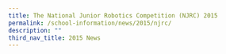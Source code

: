 ```yaml
---
title: The National Junior Robotics Competition (NJRC) 2015
permalink: /school-information/news/2015/njrc/
description: ""
third_nav_title: 2015 News
---
```


